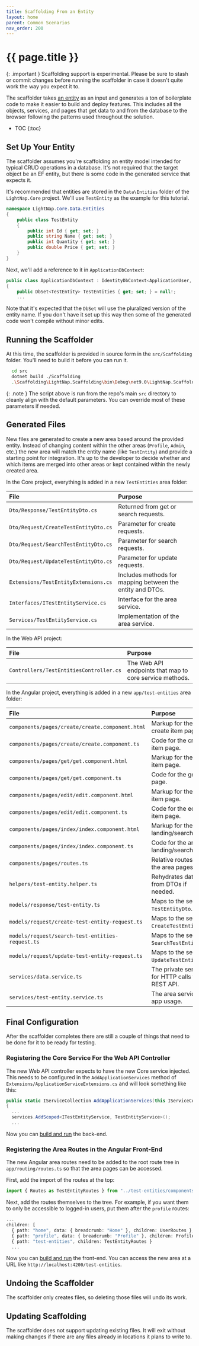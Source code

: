 ```yaml
---
title: Scaffolding From an Entity
layout: home
parent: Common Scenarios
nav_order: 200
---
```


# {{ page.title }}

{: .important }
Scaffolding support is experimental. Please be sure to stash or commit changes before running the scaffolder in case it doesn't quite work the way you expect it to.

The scaffolder takes [an entity](./adding-entities) as an input and generates a ton of boilerplate code to make it easier to build and deploy features. This includes all the objects, services, and pages that get data to and from the database to the browser following the patterns used throughout the solution.

- TOC
  {:toc}

## Set Up Your Entity

The scaffolder assumes you're scaffolding an entity model intended for typical CRUD operations in a database. It's not required that the target object be an EF entity, but there is some code in the generated service that expects it.

It's recommended that entities are stored in the `Data\Entities` folder of the `LightNap.Core` project. We'll use `TestEntity` as the example for this tutorial.

```csharp
namespace LightNap.Core.Data.Entities
{
    public class TestEntity
    {
        public int Id { get; set; }
        public string Name { get; set; }
        public int Quantity { get; set; }
        public double Price { get; set; }
    }
}
```

Next, we'll add a reference to it in `ApplicationDbContext`:

```csharp
public class ApplicationDbContext : IdentityDbContext<ApplicationUser, ApplicationRole, string>
{
    public DbSet<TestEntity> TestEntities { get; set; } = null!;
    ...
```

Note that it's expected that the `DbSet` will use the pluralized version of the entity name. If you don't have it set up this way then some of the generated code won't compile without minor edits.

## Running the Scaffolder

At this time, the scaffolder is provided in source form in the `src/Scaffolding` folder. You'll need to build it before you can run it.

```bash
  cd src
  dotnet build ./Scaffolding
  .\Scaffolding\LightNap.Scaffolding\bin\Debug\net9.0\LightNap.Scaffolding.exe TestEntity
```

{: .note }
The script above is run from the repo's main `src` directory to cleanly align with the default parameters. You can override most of these parameters if needed.

## Generated Files

New files are generated to create a new area based around the provided entity. Instead of changing content within the other areas (`Profile`, `Admin`, etc.) the new area will match the entity name (like `TestEntity`) and provide a starting point for integration. It's up to the developer to decide whether and which items are merged into other areas or kept contained within the newly created area.

In the Core project, everything is added in a new `TestEntities` area folder:

| File                                 | Purpose                                                   |
| :----------------------------------- | :-------------------------------------------------------- |
| `Dto/Response/TestEntityDto.cs`      | Returned from get or search requests.                     |
| `Dto/Request/CreateTestEntityDto.cs` | Parameter for create requests.                            |
| `Dto/Request/SearchTestEntityDto.cs` | Parameter for search requests.                            |
| `Dto/Request/UpdateTestEntityDto.cs` | Parameter for update requests.                            |
| `Extensions/TestEntityExtensions.cs` | Includes methods for mapping between the entity and DTOs. |
| `Interfaces/ITestEntityService.cs`   | Interface for the area service.                           |
| `Services/TestEntityService.cs`      | Implementation of the area service.                       |

In the Web API project:

| File                                    | Purpose                                                 |
| :-------------------------------------- | :------------------------------------------------------ |
| `Controllers/TestEntitiesController.cs` | The Web API endpoints that map to core service methods. |

In the Angular project, everything is added in a new `app/test-entities` area folder:

| File                                             | Purpose                                             |
| :----------------------------------------------- | :-------------------------------------------------- |
| `components/pages/create/create.component.html`  | Markup for the create item page.                    |
| `components/pages/create/create.component.ts`    | Code for the create item page.                      |
| `components/pages/get/get.component.html`        | Markup for the get item page.                       |
| `components/pages/get/get.component.ts`          | Code for the get item page.                         |
| `components/pages/edit/edit.component.html`      | Markup for the edit item page.                      |
| `components/pages/edit/edit.component.ts`        | Code for the edit item page.                        |
| `components/pages/index/index.component.html`    | Markup for the area landing/search page.            |
| `components/pages/index/index.component.ts`      | Code for the area landing/search page.              |
| `components/pages/routes.ts`                     | Relative routes for the area pages.                 |
| `helpers/test-entity.helper.ts`                  | Rehydrates dates from DTOs if needed.               |
| `models/response/test-entity.ts`                 | Maps to the server's `TestEntityDto`.               |
| `models/request/create-test-entity-request.ts`   | Maps to the server's `CreateTestEntityDto`.         |
| `models/request/search-test-entities-request.ts` | Maps to the server's `SearchTestEntityDto`.         |
| `models/request/update-test-entity-request.ts`   | Maps to the server's `UpdateTestEntityDto`.         |
| `services/data.service.ts`                       | The private service for HTTP calls to the REST API. |
| `services/test-entity.service.ts`                | The area service for app usage.                     |

## Final Configuration

After the scaffolder completes there are still a couple of things that need to be done for it to be ready for testing.

### Registering the Core Service For the Web API Controller

The new Web API controller expects to have the new Core service injected. This needs to be configured in the `AddApplicationServices` method of `Extensions/ApplicationServiceExtensions.cs` and will look something like this:

```csharp
public static IServiceCollection AddApplicationServices(this IServiceCollection services)
{
  ...
  services.AddScoped<ITestEntityService, TestEntityService>();
  ...
```

Now you can [build and run](../getting-started/building-and-running) the back-end.

### Registering the Area Routes in the Angular Front-End

The new Angular area routes need to be added to the root route tree in `app/routing/routes.ts` so that the area pages can be accessed.

First, add the import of the routes at the top:

```typescript
import { Routes as TestEntityRoutes } from "../test-entities/components/pages/routes";
```

Next, add the routes themselves to the tree. For example, if you want them to only be accessible to logged-in users, put them after the `profile` routes:

```typescript
...
children: [
  { path: "home", data: { breadcrumb: "Home" }, children: UserRoutes },
  { path: "profile", data: { breadcrumb: "Profile" }, children: ProfileRoutes },
  { path: "test-entities", children: TestEntityRoutes }
  ...
```

Now you can [build and run](../getting-started/building-and-running) the front-end. You can access the new area at a URL like `http://localhost:4200/test-entities`.

## Undoing the Scaffolder

The scaffolder only creates files, so deleting those files will undo its work.

## Updating Scaffolding

The scaffolder does not support updating existing files. It will exit without making changes if there are any files already in locations it plans to write to.
